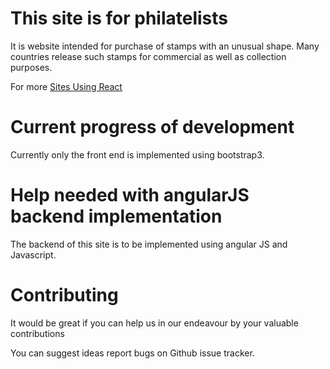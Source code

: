 # This site is for philatelists

It is website intended for purchase of stamps with an unusual shape.
Many countries release such stamps for commercial as well as collection purposes.

For more [Sites Using React](http://unusual-stamps.blogspot.com/)

# Current progress of development 
 
 Currently only the front end is implemented using bootstrap3.
 

# Help needed with angularJS backend implementation
 
The backend of this site is to be implemented using angular JS and Javascript.



# Contributing 

It would be great if you can help us in our endeavour by your valuable contributions

You can suggest ideas report bugs on Github issue tracker.

